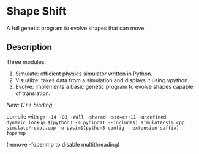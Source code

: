 # Shape Shift
A full genetic program to evolve shapes that can move.

## Description
Three modules:
1. Simulate: efficient physics simulator written in Python.
2. Visualize: takes data from a simulation and displays it using vpython.
3. Evolve: implements a basic genetic program to evolve shapes capable of translation.


*New: C++ binding*

compile with 
```g++-14 -O3 -Wall -shared -std=c++11 -undefined dynamic_lookup $(python3 -m pybind11 --includes) simulate/sim.cpp simulate/robot.cpp -o pysim$(python3-config --extension-suffix) -fopenmp```


(remove -fopenmp to disable multithreading)
